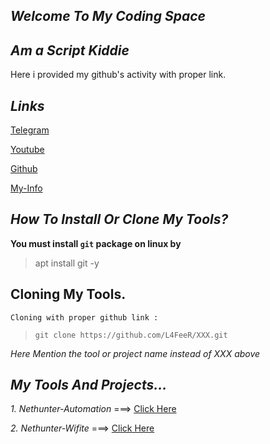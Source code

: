 ## ***Welcome To My Coding Space***

## ***Am a Script Kiddie***


Here i provided my github's activity with proper link.



## ***Links***


[Telegram](https://t.me/kali_nethunter_android)

[Youtube](https://youtube.com/channel/UCOB6x1Bn0dpBk0ZOHcARKYQ)

[Github](https://github.com/L4FeeR)

[My-Info](./about.md)


## ***How To Install Or Clone My Tools?***

**You must install `git` package on linux by**
>    apt install git -y



## **Cloning My Tools.**

    Cloning with proper github link :

  >`git clone https://github.com/L4FeeR/XXX.git`

 *Here Mention the tool or project name instead of XXX above*



## ***My Tools And Projects...***

 *1. Nethunter-Automation* ===> [Click Here](https://github.com/L4FeeR/Nethunter-Automation)

 *2. Nethunter-Wifite*     ===> [Click Here](https://github.com/L4FeeR/NH-Wifite)

